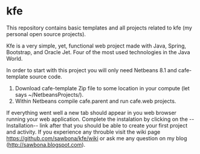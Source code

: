 # kfe
This repository contains basic templates and all projects related to kfe (my personal open source projects).

Kfe is a very simple, yet, functional web project made with Java, Spring, Bootstrap, and Oracle Jet. Four of the most used technologies in the Java World.

In order to start with this project you will only need Netbeans 8.1 and cafe-template source code.

1. Download cafe-template Zip file to some location in your compute (let says ~/NetbeansProjects/).
1. Within Netbeans compile cafe.parent and run cafe.web projects.

If everything went well a new tab should appear in you web browser running your web application.
Complete the instalation by clicking on the --Installation-- link after that you should be able to create your first project and activity.
If you experience any throuble visit the wiki page https://github.com/sawbona/kfe/wiki or ask me any question on my blog 
(http://sawbona.blogspot.com).

